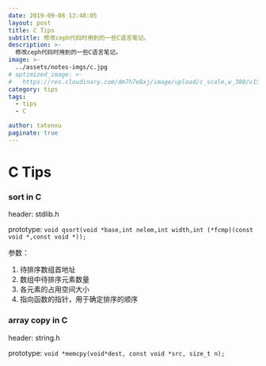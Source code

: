 ```yaml
---
date: 2019-09-08 12:48:05
layout: post
title: C Tips
subtitle: 修改ceph代码时用到的一些C语言笔记。
description: >-
  修改ceph代码时用到的一些C语言笔记。
image: >-
  ../assets/notes-imgs/c.jpg
# optimized_image: >-
#   https://res.cloudinary.com/dm7h7e8xj/image/upload/c_scale,w_380/v1559821647/theme6_qeeojf.jpg
category: tips
tags:
  - tips
  - C

author: tatenxu
paginate: true
---
```


# C Tips

### sort in C
header: stdlib.h

prototype: `void qsort(void *base,int nelem,int width,int (*fcmp)(const void *,const void *));`

参数：

1. 待排序数组首地址
2.	数组中待排序元素数量
3. 各元素的占用空间大小
4. 指向函数的指针，用于确定排序的顺序

### array copy in C
header: string.h

prototype: `void *memcpy(void*dest, const void *src, size_t n);`
